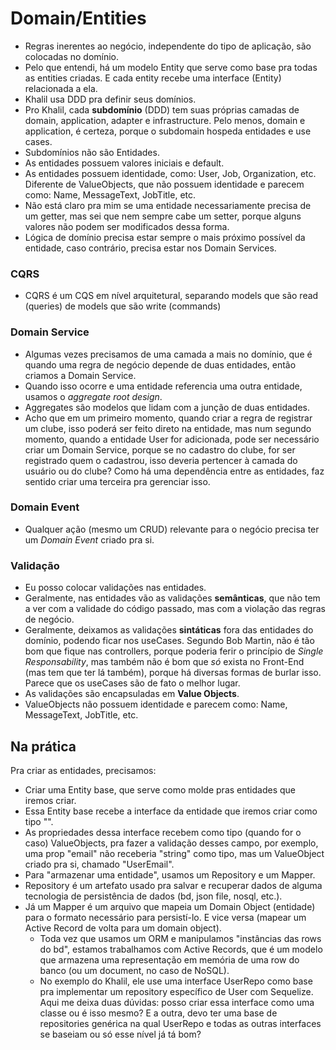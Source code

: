 # Domain/Entities

- Regras inerentes ao negócio, independente do tipo de aplicação, são colocadas no domínio.
- Pelo que entendi, há um modelo Entity que serve como base pra todas as entities criadas. E cada entity recebe uma interface (Entity<interface>) relacionada a ela.
- Khalil usa DDD pra definir seus domínios.
- Pro Khalil, cada **subdomínio** (DDD) tem suas próprias camadas de domain, application, adapter e infrastructure. Pelo menos, domain e application, é certeza, porque o subdomain hospeda entidades e use cases.
- Subdomínios não são Entidades.
- As entidades possuem valores iniciais e default.
- As entidades possuem identidade, como: User, Job, Organization, etc. Diferente de ValueObjects, que não possuem identidade e parecem como: Name, MessageText, JobTitle, etc.
- Não está claro pra mim se uma entidade necessariamente precisa de um getter, mas sei que nem sempre cabe um setter, porque alguns valores não podem ser modificados dessa forma.
- Lógica de domínio precisa estar sempre o mais próximo possível da entidade, caso contrário, precisa estar nos Domain Services.

### CQRS

- CQRS é um CQS em nível arquitetural, separando models que são read (queries) de models que são write (commands)

### Domain Service

- Algumas vezes precisamos de uma camada a mais no domínio, que é quando uma regra de negócio depende de duas entidades, então criamos a Domain Service.
- Quando isso ocorre e uma entidade referencia uma outra entidade, usamos o *aggregate root design*.
- Aggregates são modelos que lidam com a junção de duas entidades.
- Acho que em um primeiro momento, quando criar a regra de registrar um clube, isso poderá ser feito direto na entidade, mas num segundo momento, quando a entidade User for adicionada, pode ser necessário criar um Domain Service, porque se no cadastro do clube, for ser registrado quem o cadastrou, isso deveria pertencer à camada do usuário ou do clube? Como há uma dependência entre as entidades, faz sentido criar uma terceira pra gerenciar isso.

### Domain Event

- Qualquer ação (mesmo um CRUD) relevante para o negócio precisa ter um *Domain Event* criado pra si.

### Validação

- Eu posso colocar validações nas entidades.
- Geralmente, nas entidades vão as validações **semânticas**, que não tem a ver com a validade do código passado, mas com a violação das regras de negócio.
- Geralmente, deixamos as validações **sintáticas** fora das entidades do domínio, podendo ficar nos useCases. Segundo Bob Martin, não é tão bom que fique nas controllers, porque poderia ferir o princípio de *Single Responsability*, mas também não é bom que *só* exista no Front-End (mas tem que ter lá também), porque há diversas formas de burlar isso. Parece que os useCases são de fato o melhor lugar.
- As validações são encapsuladas em **Value Objects**.
- ValueObjects não possuem identidade e parecem como: Name, MessageText, JobTitle, etc.

## Na prática

Pra criar as entidades, precisamos:
- Criar uma Entity base, que serve como molde pras entidades que iremos criar.
- Essa Entity base recebe a interface da entidade que iremos criar como tipo "<IEntidadeProps>".
- As propriedades dessa interface recebem como tipo (quando for o caso) ValueObjects, pra fazer a validação desses campo, por exemplo, uma prop "email" não receberia "string" como tipo, mas um ValueObject criado pra si, chamado "UserEmail".
- Para "armazenar uma entidade", usamos um Repository e um Mapper.
- Repository é um artefato usado pra salvar e recuperar dados de alguma tecnologia de persistência de dados (bd, json file, nosql, etc.).
- Já um Mapper é um arquivo que mapeia um Domain Object (entidade) para o formato necessário para persistí-lo. E vice versa (mapear um Active Record de volta para um domain object).
  - Toda vez que usamos um ORM e manipulamos "instâncias das rows do bd", estamos trabalhamos com Active Records, que é um modelo que armazena uma representação em memória de uma row do banco (ou um document, no caso de NoSQL).
  - No exemplo do Khalil, ele use uma interface UserRepo como base pra implementar um repository específico de User com Sequelize. Aqui me deixa duas dúvidas: posso criar essa interface como uma classe ou é isso mesmo? E a outra, devo ter uma base de repositories genérica na qual UserRepo e todas as outras interfaces se baseiam ou só esse nível já tá bom?